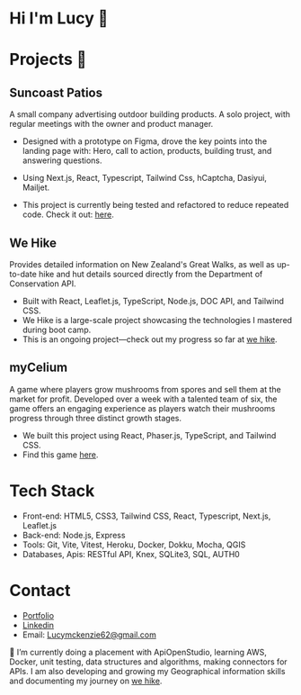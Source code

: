 # Hi I'm Lucy 👋

# Projects 🔭
## Suncoast Patios
A small company advertising outdoor building products. A solo project, with regular meetings with the owner and product manager.

- Designed with a prototype on Figma, drove the key points into the landing page with: Hero, call to action, products, building trust, and answering questions.
- Using Next.js, React, Typescript, Tailwind Css, hCaptcha, Dasiyui, Mailjet.

- This project is currently being tested and refactored to reduce repeated code. Check it out: [here](https://suncoastpatios.co.nz/).
  
## We Hike
Provides detailed information on New Zealand's Great Walks, as well as up-to-date hike and hut details sourced directly from the Department of Conservation API. 

- Built with React, Leaflet.js, TypeScript, Node.js, DOC API, and Tailwind CSS. 
- We Hike is a large-scale project showcasing the technologies I mastered during boot camp.
- This is an ongoing project—check out my progress so far at [we hike](https://www.wehikenewzealand.com/).

## myCelium 
A game where players grow mushrooms from spores and sell them at the market for profit. Developed over a week with a talented team of six, the game offers an engaging experience as players watch their mushrooms progress through three distinct growth stages. 

- We built this project using React, Phaser.js, TypeScript, and Tailwind CSS.
- Find this game [here](https://my-celium.devacademy.nz/).

# Tech Stack
- Front-end: HTML5, CSS3, Tailwind CSS, React, Typescript, Next.js, Leaflet.js
- Back-end: Node.js, Express
- Tools: Git, Vite, Vitest, Heroku, Docker, Dokku, Mocha, QGIS
- Databases, Apis: RESTful API, Knex, SQLite3, SQL, AUTH0

# Contact 
- [Portfolio](https://lucymckenziedev.com/)
- [Linkedin](https://www.linkedin.com/in/lucy-mckenzie-a08781317/)
- Email: Lucymckenzie62@gmail.com

🌱 I’m currently doing a placement with ApiOpenStudio, learning AWS, Docker, unit testing, data structures and algorithms, making connectors for APIs. I am also developing and growing my Geographical information skills and documenting my journey on [we hike](https://www.wehikenewzealand.com/).


